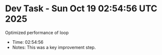 # Dev Task - Sun Oct 19 02:54:56 UTC 2025
Optimized performance of loop
- Time: 02:54:56
- Notes: This was a key improvement step.
